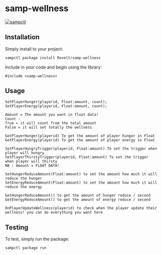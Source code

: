 # samp-wellness

[![sampctl](https://img.shields.io/badge/sampctl-samp--wellness-2f2f2f.svg?style=for-the-badge)](https://github.com/Revelt/samp-wellness)

<!--
Short description of your library, why it's useful, some examples, pictures or
videos. Link to your forum release thread too.

Remember: You can use "forumfmt" to convert this readme to forum BBCode!

What the sections below should be used for:

`## Installation`: Leave this section un-edited unless you have some specific
additional installation procedure.

`## Testing`: Whether your library is tested with a simple `main()` and `print`,
unit-tested, or demonstrated via prompting the player to connect, you should
include some basic information for users to try out your code in some way.

And finally, maintaining your version number`:

* Follow [Semantic Versioning](https://semver.org/)
* When you release a new version, update `VERSION` and `git tag` it
* Versioning is important for sampctl to use the version control features

Happy Pawning!
-->

## Installation

Simply install to your project:

```bash
sampctl package install Revelt/samp-wellness
```

Include in your code and begin using the library:

```pawn
#include <samp-wellness>
```

## Usage

```
SetPlayerHunger(playerid, Float:amount, count);
SetPlayerEnergy(playerid, Float:amount, count);

Amount = The amount you want in float data!
Count :
True = it will count from the total amount
False = it will set totally the wellness
```

```
GetPlayerHunger(playerid) To get the amount of player hunger in Float
GetPlayerEnergy(playerid) To get the amount of player energy in Float

SetPlayerHungryTrigger(playerid, Float:amount) To set the trigger when player will hungry
SetPlayerThirstyTrigger(playerid, Float:amount) To set the trigger when player will thirsty
NB : Amount = FLOAT DATA!

SetHungerReduceAmount(Float:amount) to set the amount how much it will reduce the hunger
SetEnergyReduceAmount(Float:amount) to set the amount how much it will reduce the energy

GetHungerReduceAmount() to get the amount of hunger reduce / second
GetEnergyReduceAmount() to get the amount of energy reduce / second

OnPlayerUpdateWellness(playerid) to check when the player update their wellness! you can do everything you want here
```

## Testing

<!--
Depending on whether your package is tested via in-game "demo tests" or
y_testing unit-tests, you should indicate to readers what to expect below here.
-->

To test, simply run the package:

```bash
sampctl package run
```
